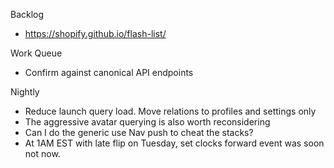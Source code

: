 Backlog
* https://shopify.github.io/flash-list/

Work Queue
* Confirm against canonical API endpoints

Nightly
* Reduce launch query load. Move relations to profiles and settings only
* The aggressive avatar querying is also worth reconsidering
* Can I do the generic use Nav push to cheat the stacks?
* At 1AM EST with late flip on Tuesday, set clocks forward event was soon not now.
